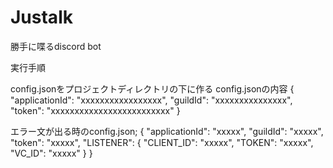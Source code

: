 # Justalk
勝手に喋るdiscord bot

実行手順

config.jsonをプロジェクトディレクトリの下に作る config.jsonの内容
{
    "applicationId": "xxxxxxxxxxxxxxxxx",
    "guildId": "xxxxxxxxxxxxxxx",
    "token": "xxxxxxxxxxxxxxxxxxxxxxxxx"
}

エラー文が出る時のconfig.json;
{
    "applicationId": "xxxxx",
    "guildId": "xxxxx",
    "token": "xxxxx",
    "LISTENER": {
    "CLIENT_ID": "xxxxx",
    "TOKEN": "xxxxx",
    "VC_ID": "xxxxx"
    }
}